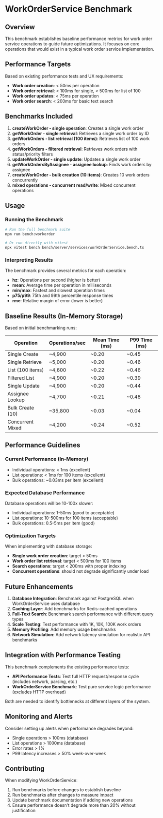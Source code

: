 # WorkOrderService Benchmark

## Overview

This benchmark establishes baseline performance metrics for work order service
operations to guide future optimizations. It focuses on core operations that
would exist in a typical work order service implementation.

## Performance Targets

Based on existing performance tests and UX requirements:

- **Work order creation**: < 50ms per operation
- **Work order retrieval**: < 100ms for single, < 500ms for list of 100
- **Work order updates**: < 75ms per operation
- **Work order search**: < 200ms for basic text search

## Benchmarks Included

1. **createWorkOrder - single operation**: Creates a single work order
2. **getWorkOrder - single retrieval**: Retrieves a single work order by ID
3. **getWorkOrders - list retrieval (100 items)**: Retrieves list of 100 work
   orders
4. **getWorkOrders - filtered retrieval**: Retrieves work orders with
   status/priority filters
5. **updateWorkOrder - single update**: Updates a single work order
6. **getWorkOrdersByAssignee - assignee lookup**: Finds work orders by assignee
7. **createWorkOrder - bulk creation (10 items)**: Creates 10 work orders
   concurrently
8. **mixed operations - concurrent read/write**: Mixed concurrent operations

## Usage

### Running the Benchmark

```bash
# Run the full benchmark suite
npm run bench:workorder

# Or run directly with vitest
npx vitest bench bench/server/services/workOrderService.bench.ts
```

### Interpreting Results

The benchmark provides several metrics for each operation:

- **hz**: Operations per second (higher is better)
- **mean**: Average time per operation in milliseconds
- **min/max**: Fastest and slowest operation times
- **p75/p99**: 75th and 99th percentile response times
- **rme**: Relative margin of error (lower is better)

## Baseline Results (In-Memory Storage)

Based on initial benchmarking runs:

| Operation        | Operations/sec | Mean Time (ms) | P99 Time (ms) |
| ---------------- | -------------- | -------------- | ------------- |
| Single Create    | ~4,900         | ~0.20          | ~0.45         |
| Single Retrieve  | ~5,000         | ~0.20          | ~0.46         |
| List (100 items) | ~4,600         | ~0.22          | ~0.46         |
| Filtered List    | ~4,900         | ~0.20          | ~0.39         |
| Single Update    | ~4,900         | ~0.20          | ~0.44         |
| Assignee Lookup  | ~4,700         | ~0.21          | ~0.48         |
| Bulk Create (10) | ~35,800        | ~0.03          | ~0.04         |
| Concurrent Mixed | ~4,200         | ~0.24          | ~0.52         |

## Performance Guidelines

### Current Performance (In-Memory)

- Individual operations: < 1ms (excellent)
- List operations: < 1ms for 100 items (excellent)
- Bulk operations: ~0.03ms per item (excellent)

### Expected Database Performance

Database operations will be 10-100x slower:

- Individual operations: 1-50ms (good to acceptable)
- List operations: 10-500ms for 100 items (acceptable)
- Bulk operations: 0.5-5ms per item (good)

### Optimization Targets

When implementing with database storage:

- **Single work order creation**: target < 50ms
- **Work order list retrieval**: target < 500ms for 100 items
- **Search operations**: target < 200ms with proper indexing
- **Concurrent operations**: should not degrade significantly under load

## Future Enhancements

1. **Database Integration**: Benchmark against PostgreSQL when WorkOrderService
   uses database
2. **Caching Layer**: Add benchmarks for Redis-cached operations
3. **Full-Text Search**: Benchmark search performance with different query types
4. **Scale Testing**: Test performance with 1K, 10K, 100K work orders
5. **Memory Profiling**: Add memory usage benchmarks
6. **Network Simulation**: Add network latency simulation for realistic API
   benchmarks

## Integration with Performance Testing

This benchmark complements the existing performance tests:

- **API Performance Tests**: Test full HTTP request/response cycle (includes
  network, parsing, etc.)
- **WorkOrderService Benchmark**: Test pure service logic performance (excludes
  HTTP overhead)

Both are needed to identify bottlenecks at different layers of the system.

## Monitoring and Alerts

Consider setting up alerts when performance degrades beyond:

- Single operations > 100ms (database)
- List operations > 1000ms (database)
- Error rates > 1%
- P99 latency increases > 50% week-over-week

## Contributing

When modifying WorkOrderService:

1. Run benchmarks before changes to establish baseline
2. Run benchmarks after changes to measure impact
3. Update benchmark documentation if adding new operations
4. Ensure performance doesn't degrade more than 20% without justification

